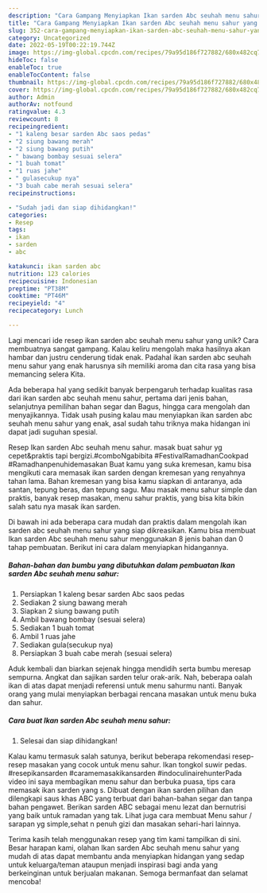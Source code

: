 ```yaml
---
description: "Cara Gampang Menyiapkan Ikan sarden Abc seuhah menu sahur yang Lezat Sekali"
title: "Cara Gampang Menyiapkan Ikan sarden Abc seuhah menu sahur yang Lezat Sekali"
slug: 352-cara-gampang-menyiapkan-ikan-sarden-abc-seuhah-menu-sahur-yang-lezat-sekali
category: Uncategorized
date: 2022-05-19T00:22:19.744Z
image: https://img-global.cpcdn.com/recipes/79a95d186f727882/680x482cq70/ikan-sarden-abc-seuhah-menu-sahur-foto-resep-utama.jpg
hideToc: false
enableToc: true
enableTocContent: false
thumbnail: https://img-global.cpcdn.com/recipes/79a95d186f727882/680x482cq70/ikan-sarden-abc-seuhah-menu-sahur-foto-resep-utama.jpg
cover: https://img-global.cpcdn.com/recipes/79a95d186f727882/680x482cq70/ikan-sarden-abc-seuhah-menu-sahur-foto-resep-utama.jpg
author: Admin
authorAv: notfound
ratingvalue: 4.3
reviewcount: 8
recipeingredient:
- "1 kaleng besar sarden Abc saos pedas"
- "2 siung bawang merah"
- "2 siung bawang putih"
- " bawang bombay sesuai selera"
- "1 buah tomat"
- "1 ruas jahe"
- " gulasecukup nya"
- "3 buah cabe merah sesuai selera"
recipeinstructions:

- "Sudah jadi dan siap dihidangkan!"
categories:
- Resep
tags:
- ikan
- sarden
- abc

katakunci: ikan sarden abc 
nutrition: 123 calories
recipecuisine: Indonesian
preptime: "PT38M"
cooktime: "PT46M"
recipeyield: "4"
recipecategory: Lunch

---
```





Lagi mencari ide resep ikan sarden abc seuhah menu sahur yang unik? Cara membuatnya sangat gampang. Kalau keliru mengolah maka hasilnya akan hambar dan justru cenderung tidak enak. Padahal ikan sarden abc seuhah menu sahur yang enak harusnya sih memiliki aroma dan cita rasa yang bisa memancing selera Kita.





Ada beberapa hal yang sedikit banyak berpengaruh terhadap kualitas rasa dari ikan sarden abc seuhah menu sahur, pertama dari jenis bahan, selanjutnya pemilihan bahan segar dan Bagus, hingga cara mengolah dan menyajikannya. Tidak usah pusing kalau mau menyiapkan ikan sarden abc seuhah menu sahur yang enak,      asal sudah tahu triknya maka hidangan ini dapat jadi suguhan spesial.














Resep Ikan sarden Abc seuhah menu sahur. masak buat sahur yg cepet&amp;praktis tapi bergizi.#comboNgabibita #FestivalRamadhanCookpad #Ramadhanpenuhidemasakan Buat kamu yang suka kremesan, kamu bisa mengikuti cara memasak ikan sarden dengan kremesan yang renyahnya tahan lama. Bahan kremesan yang bisa kamu siapkan di antaranya, ada santan, tepung beras, dan tepung sagu. Mau masak menu sahur simple dan praktis, banyak resep masakan, menu sahur praktis, yang bisa kita bikin salah satu nya masak ikan sarden.






Di bawah ini ada beberapa cara mudah dan praktis dalam mengolah ikan sarden abc seuhah menu sahur yang siap dikreasikan. Kamu bisa membuat Ikan sarden Abc seuhah menu sahur menggunakan 8 jenis bahan dan 0 tahap pembuatan. Berikut ini cara dalam menyiapkan hidangannya.

<!--inarticleads1-->

##### Bahan-bahan dan bumbu yang dibutuhkan dalam pembuatan Ikan sarden Abc seuhah menu sahur:

1. Persiapkan 1 kaleng besar sarden Abc saos pedas
1. Sediakan 2 siung bawang merah
1. Siapkan 2 siung bawang putih
1. Ambil  bawang bombay (sesuai selera)
1. Sediakan 1 buah tomat
1. Ambil 1 ruas jahe
1. Sediakan  gula(secukup nya)
1. Persiapkan 3 buah cabe merah (sesuai selera)


Aduk kembali dan biarkan sejenak hingga mendidih serta bumbu meresap sempurna. Angkat dan sajikan sarden telur orak-arik. Nah, beberapa oalah ikan di atas dapat menjadi referensi untuk menu sahurmu nanti. Banyak orang yang mulai menyiapkan berbagai rencana masakan untuk menu buka dan sahur. 

<!--inarticleads2-->

##### Cara buat Ikan sarden Abc seuhah menu sahur:


1. Selesai dan siap dihidangkan!

Kalau kamu termasuk salah satunya, berikut beberapa rekomendasi resep-resep masakan yang cocok untuk menu sahur. Ikan tongkol suwir pedas. #resepikansarden #caramemasakikansarden #indoculinairehunterPada video ini saya membagikan menu sahur dan berbuka puasa, tips cara memasak ikan sarden yang s. Dibuat dengan ikan sarden pilihan dan dilengkapi saus khas ABC yang terbuat dari bahan-bahan segar dan tanpa bahan pengawet. Berikan sarden ABC sebagai menu lezat dan bernutrisi yang baik untuk ramadan yang tak. Lihat juga cara membuat Menu sahur / sarapan yg simple,sehat n penuh gizi dan masakan sehari-hari lainnya. 

Terima kasih telah menggunakan resep yang tim kami tampilkan di sini. Besar harapan kami, olahan Ikan sarden Abc seuhah menu sahur yang mudah di atas dapat membantu anda menyiapkan hidangan yang sedap untuk keluarga/teman ataupun menjadi inspirasi bagi anda yang berkeinginan untuk berjualan makanan. Semoga bermanfaat dan selamat mencoba!
